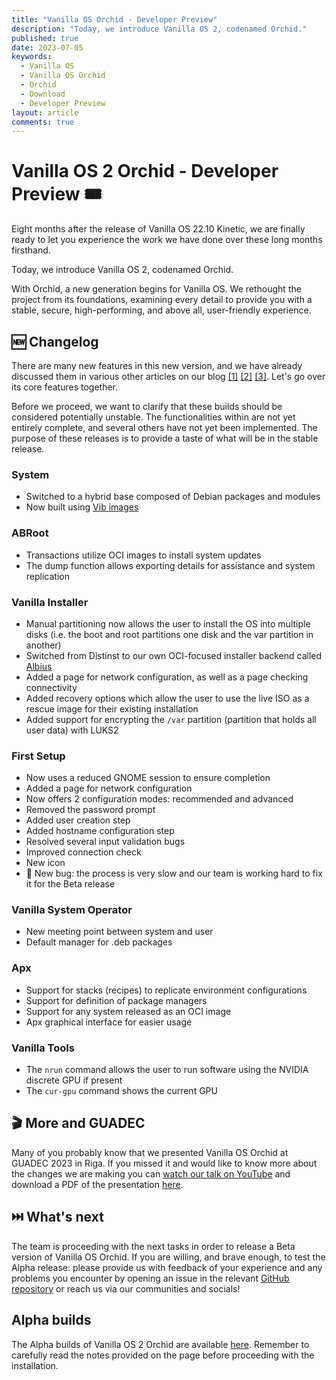 ```yaml
---
title: "Vanilla OS Orchid - Developer Preview"
description: "Today, we introduce Vanilla OS 2, codenamed Orchid."
published: true
date: 2023-07-05
keywords:
  - Vanilla OS
  - Vanilla OS Orchid
  - Orchid
  - Download
  - Developer Preview
layout: article
comments: true
---
```


# Vanilla OS 2 Orchid - Developer Preview 🎟️
Eight months after the release of Vanilla OS 22.10 Kinetic, we are finally ready to let you experience the work we have done over these long months firsthand.

Today, we introduce Vanilla OS 2, codenamed Orchid.

With Orchid, a new generation begins for Vanilla OS. We rethought the project from its foundations, examining every detail to provide you with a stable, secure, high-performing, and above all, user-friendly experience.


## 🆕 Changelog
There are many new features in this new version, and we have already discussed them in various other articles on our blog [[1]](https://vanillaos.org/blog/article/2023-03-07/vanilla-os-20-orchid---initial-work) [[2]](https://vanillaos.org/blog/article/2023-06-11/vanilla-os-orchid---devlog-11-jun) [[3]](https://vanillaos.org/blog/article/2023-07-05/vanilla-os-orchid---devlog-5-jul). Let's go over its core features together.

Before we proceed, we want to clarify that these builds should be considered potentially unstable. The functionalities within are not yet entirely complete, and several others have not yet been implemented. The purpose of these releases is to provide a taste of what will be in the stable release.


### System
* Switched to a hybrid base composed of Debian packages and modules
* Now built using [Vib images](https://vanillaos.org/blog/article/2023-06-11/vanilla-os-orchid---devlog-11-jun)


### ABRoot
* Transactions utilize OCI images to install system updates
* The dump function allows exporting details for assistance and system replication


### Vanilla Installer
* Manual partitioning now allows the user to install the OS into multiple disks (i.e. the boot and root partitions one disk and the var partition in another)
* Switched from Distinst to our own OCI-focused installer backend called [Albius](https://github.com/Vanilla-OS/Albius)
* Added a page for network configuration, as well as a page checking connectivity
* Added recovery options which allow the user to use the live ISO as a rescue image for their existing installation
* Added support for encrypting the `/var` partition (partition that holds all user data) with LUKS2


### First Setup
* Now uses a reduced GNOME session to ensure completion
* Added a page for network configuration
* Now offers 2 configuration modes: recommended and advanced
* Removed the password prompt
* Added user creation step
* Added hostname configuration step
* Resolved several input validation bugs
* Improved connection check
* New icon
* 🐞 New bug: the process is very slow and our team is working hard to fix it for the Beta release


### Vanilla System Operator
* New meeting point between system and user
* Default manager for .deb packages


### Apx
* Support for stacks (recipes) to replicate environment configurations
* Support for definition of package managers
* Support for any system released as an OCI image
* Apx graphical interface for easier usage


### Vanilla Tools
* The `nrun` command allows the user to run software using the NVIDIA discrete GPU if present
* The `cur-gpu` command shows the current GPU


## 🎬 More and GUADEC
Many of you probably know that we presented Vanilla OS Orchid at GUADEC 2023 in Riga. If you missed it and would like to know more about the changes we are making you can [watch our talk on YouTube](https://www.youtube.com/watch?v=hv-bkYpHSbQ&t=444s&ab_channel=GNOME) and download a PDF of the presentation [here](https://vanillaos.org/uploads/Vanilla%20OS%20-%20GUADEC%202023.pdf).


## ⏭️ What's next
The team is proceeding with the next tasks in order to release a Beta version of Vanilla OS Orchid. If you are willing, and brave enough, to test the Alpha release: please provide us with feedback of your experience and any problems you encounter by opening an issue in the relevant [GitHub repository](https://github.com/orgs/Vanilla-OS) or reach us via our communities and socials!

## Alpha builds
The Alpha builds of Vanilla OS 2 Orchid are available [here](/download/orchid/alpha). Remember to carefully read the notes provided on the page before proceeding with the installation.

